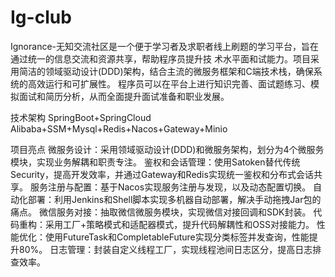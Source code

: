 # Ig-club
Ignorance-无知交流社区是一个便于学习者及求职者线上刷题的学习平台，旨在通过统一的信息交流和资源共享，帮助程序员提升技
术水平面和试能力。项目采用简洁的领域驱动设计(DDD)架构，结合主流的微服务框架和C端技术栈，确保系统的高效运行和可扩展性。
程序员可以在平台上进行知识完善、面试题练习、模拟面试和简历分析，从而全面提升面试准备和职业发展。

技术架构
SpringBoot+SpringCloud Alibaba+SSM+Mysql+Redis+Nacos+Gateway+Minio

项目亮点
微服务设计：采用领域驱动设计(DDD)和微服务架构，划分为4个微服务模块，实现业务解耦和职责专注。
鉴权和会话管理：使用Satoken替代传统Security，提高开发效率，并通过Gateway和Redis实现统一鉴权和分布式会话共享。
服务注册与配置：基于Nacos实现服务注册与发现，以及动态配置切换。
自动化部署：利用Jenkins和Shell脚本实现多机器自动部署，解决手动拖拽Jar包的痛点。
微信服务对接：抽取微信微服务模块，实现微信对接回调和SDK封装。
代码重构：采用工厂+策略模式和适配器模式，提升代码解耦性和OSS对接能力。
性能优化：使用FutureTask和CompletableFuture实现分类标签并发查询，性能提升80%。
日志管理：封装自定义线程工厂，实现线程池间日志区分，提高日志排查效率。